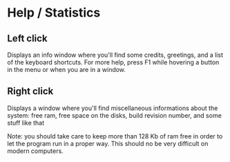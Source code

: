 # Help / Statistics #

## Left click ##

Displays an info window where you'll find some credits, greetings, and a list of the keyboard shortcuts. For more help, press F1 while hovering a button in the menu or when you are in a window.

## Right click ##
Displays a window where you'll find miscellaneous informations about the system: free ram, free space on the disks, build revision number, and some stuff like that

Note: you should take care to keep more than 128 Kb of ram free in order to let the program run in a proper way. This should no be very difficult on modern computers.